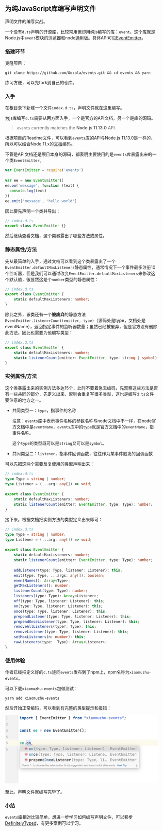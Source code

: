 ## 为纯JavaScript库编写声明文件

声明文件的编写实战。

一个没有`d.ts`声明的开源库，比较常用但却用纯js编写的库：`event`。这个库就是Node.js中`event`模块的浏览器和node通用版。具体API可见[EventEmitter](https://nodejs.org/api/events.html)。



### 搭建环节

克隆项目：

```shell
git clone https://github.com/Gozala/events.git && cd events && yarn
```

练习方便，可以先fork到自己的仓库。



### 入手

在根目录下新建一个文件`index.d.ts`，声明文件就在这里编写。

为js库编写`d.ts`需要从两方面入手，一个是官方的API文档，另一个是库的源码。

> `events` currently matches the **Node.js 11.13.0** API.

根据项目的Readme文件，可以看到`events`库的API与Node.js 11.13.0是一样的，所以可以结合Node 11.x的[文档](https://nodejs.org/docs/latest-v11.x/api/events.html)编码。

不管是API文档还是项目本身的源码，都表明主要使用的是`events`库暴露出来的一个类`EventEmitter`。

```javascript
var EventEmitter = require('events')

var ee = new EventEmitter()
ee.on('message', function (text) {
  console.log(text)
})
ee.emit('message', 'hello world')
```

因此要先声明一个类并导出：

```typescript
// index.d.ts
export class EventEmitter {}
```

然后继续查看文档，这个类暴露出了哪些方法或属性。



### 静态属性/方法

先从最简单的入手，通过文档可以看到这个类暴露出了一个`EventEmitter.defaultMaxListeners`静态属性，通常情况下一个事件最多注册10个监听器，但是我们可以通过改变`EventEmitter.defaultMaxListeners`来修改这个默认值，很显然这是个`number`类型的静态属性：

```typescript
// index.d.ts
export class EventEmitter {
    static defaultMaxListeners: number;
}
```

除此之外，该类还有一个**被废弃**的静态方法`EventEmitter.listenerCount(emitter, type)`（源码处是type，文档处是eventName），返回指定事件的监听器数量；虽然已经被废弃，但是官方没有删除此方法，因此也需要为他编写类型：

```typescript
// index.d.ts
export class EventEmitter {
    static defaultMaxListeners: number;
    static listenerCount(emitter: EventEmitter, type: string | symbol): number;
}
```



### 实例属性/方法

这个类暴露出来的实例方法多达15个，此时不要着急去编码，先观察这些方法是否有一些共同的部分，先定义出来，否则会重复写很多类型，这也是编写`d.ts`文件要注意的地方之一。

* 共同类型一：`type`，指事件的名称

  注意：`events`库中表示事件名称的参数名称与node文档中不一样，在node官方文档中是`eventName`，`events`库中的`type`就是官方文档中的`eventName`，指事件名称。

  这个`type`的类型既可以是`string`又可以是`symbol`。

* 共同类型二：`listener`，指事件回调函数，往往作为某事件触发的回调函数

可以先把这两个需要反复使用的类型声明出来：

```typescript
// index.d.ts
type Type = string | number;
type Listener = (...arg: any[]) => void;

export class EventEmitter {
    static defaultMaxListeners: number;
    static listenerCount(emitter: EventEmitter, type: Type): number;
}
```

接下来，根据文档把实例方法的类型定义出来即可：

```typescript
// index.d.ts
type Type = string | number;
type Listener = (...arg: any[]) => void;

export class EventEmitter {
    static defaultMaxListeners: number;
    static listenerCount(emitter: EventEmitter, type: Type): number;

    addListener(type: Type, listener: Listener): this;
    emit(type: Type, ...args: any[]): boolean;
    eventNames(): Array<Type>;
    getMaxListeners(): number;
    listenerCount(type: Type): number;
    listeners(type: Type): Array<Listener>;
    off(type: Type, listener: Listener): this;
    on(type: Type, listener: Listener): this;
    once(type: Type, listener: Listener): this;
    prependListener(type: Type, listener: Listener): this;
    prependOnceListener(type: Type, listener: Listener): this;
    removeAllListeners(type?: Type): this;
    removeListener(type: Type, listener: Listener): this;
    setMaxListeners(n: number): this;
    rawListeners(type:  Type): Array<Listener>;
}
```



### 使用体验

作者已经把定义好的`d.ts`连同`events`发布到了npm上，npm名称为`xiaomuzhu-events`。

可以下载`xiaomuzhu-events`包做测试：

```shell
yarn add xiaomuzhu-events
```

然后开始正常编码，可以看到有完整的类型提示和报错：

<img src="../img/definition-tips.png" alt="definition tips" style="zoom:50%;" />

至此，声明文件就编写完毕了。



### 小结

`events`库相对比较简单。想进一步学习如何编写声明文件，可以移步[DefinitelyTyped](https://github.com/DefinitelyTyped/DefinitelyTyped)，有更多案例可以学习。